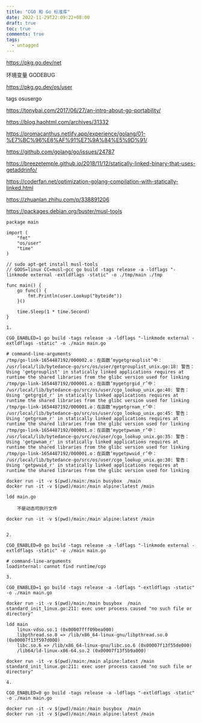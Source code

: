 ```yaml
---
title: "CGO 和 Go 标准库"
date: 2022-11-29T22:09:22+08:00
draft: true
toc: true
comments: true
tags:
  - untagged
---
```



https://pkg.go.dev/net

环境变量 GODEBUG

https://pkg.go.dev/os/user

tags osusergo

https://tonybai.com/2017/06/27/an-intro-about-go-portability/

https://blog.haohtml.com/archives/31332

https://promacanthus.netlify.app/experience/golang/01-%E7%BC%96%E8%AF%91%E7%9A%84%E5%9D%91/

https://github.com/golang/go/issues/24787

https://breezetemple.github.io/2018/11/12/statically-linked-binary-that-uses-getaddrinfo/

https://coderfan.net/optimization-golang-compilation-with-statically-linked.html

https://zhuanlan.zhihu.com/p/338891206

https://packages.debian.org/buster/musl-tools

```
package main

import (
	"fmt"
	"os/user"
	"time"
)

// sudo apt-get install musl-tools
// GOOS=linux CC=musl-gcc go build -tags release -a -ldflags "-linkmode external -extldflags -static" -o ./tmp/main ./tmp

func main() {
	go func() {
		fmt.Println(user.Lookup("byteide"))
	}()

	time.Sleep(1 * time.Second)
}
```

```
1. 

CGO_ENABLED=1 go build -tags release -a -ldflags "-linkmode external -extldflags -static" -o ./main main.go

# command-line-arguments
/tmp/go-link-1654487192/000002.o：在函数‘mygetgrouplist’中：
/usr/local/lib/bytedance-go/src/os/user/getgrouplist_unix.go:18: 警告：Using 'getgrouplist' in statically linked applications requires at runtime the shared libraries from the glibc version used for linking
/tmp/go-link-1654487192/000001.o：在函数‘mygetgrgid_r’中：
/usr/local/lib/bytedance-go/src/os/user/cgo_lookup_unix.go:40: 警告：Using 'getgrgid_r' in statically linked applications requires at runtime the shared libraries from the glibc version used for linking
/tmp/go-link-1654487192/000001.o：在函数‘mygetgrnam_r’中：
/usr/local/lib/bytedance-go/src/os/user/cgo_lookup_unix.go:45: 警告：Using 'getgrnam_r' in statically linked applications requires at runtime the shared libraries from the glibc version used for linking
/tmp/go-link-1654487192/000001.o：在函数‘mygetpwnam_r’中：
/usr/local/lib/bytedance-go/src/os/user/cgo_lookup_unix.go:35: 警告：Using 'getpwnam_r' in statically linked applications requires at runtime the shared libraries from the glibc version used for linking
/tmp/go-link-1654487192/000001.o：在函数‘mygetpwuid_r’中：
/usr/local/lib/bytedance-go/src/os/user/cgo_lookup_unix.go:30: 警告：Using 'getpwuid_r' in statically linked applications requires at runtime the shared libraries from the glibc version used for linking

docker run -it -v $(pwd)/main:/main busybox  /main
docker run -it -v $(pwd)/main:/main alpine:latest /main

ldd main.go

	不是动态可执行文件

docker run -it -v $(pwd)/main:/main alpine:latest /main


2. 

CGO_ENABLED=0 go build -tags release -a -ldflags "-linkmode external -extldflags -static" -o ./main main.go

# command-line-arguments
loadinternal: cannot find runtime/cgo

3. 

CGO_ENABLED=1 go build -tags release -a -ldflags "-extldflags -static" -o ./main main.go

docker run -it -v $(pwd)/main:/main busybox  /main
standard_init_linux.go:211: exec user process caused "no such file or directory"

ldd main
	linux-vdso.so.1 (0x00007fff09bea000)
	libpthread.so.0 => /lib/x86_64-linux-gnu/libpthread.so.0 (0x00007f13f597d000)
	libc.so.6 => /lib/x86_64-linux-gnu/libc.so.6 (0x00007f13f55de000)
	/lib64/ld-linux-x86-64.so.2 (0x00007f13f5b9a000)

docker run -it -v $(pwd)/main:/main alpine:latest /main
standard_init_linux.go:211: exec user process caused "no such file or directory"

4. 

CGO_ENABLED=0 go build -tags release -a -ldflags "-extldflags -static" -o ./main main.go

docker run -it -v $(pwd)/main:/main busybox  /main
docker run -it -v $(pwd)/main:/main alpine:latest /main
```
